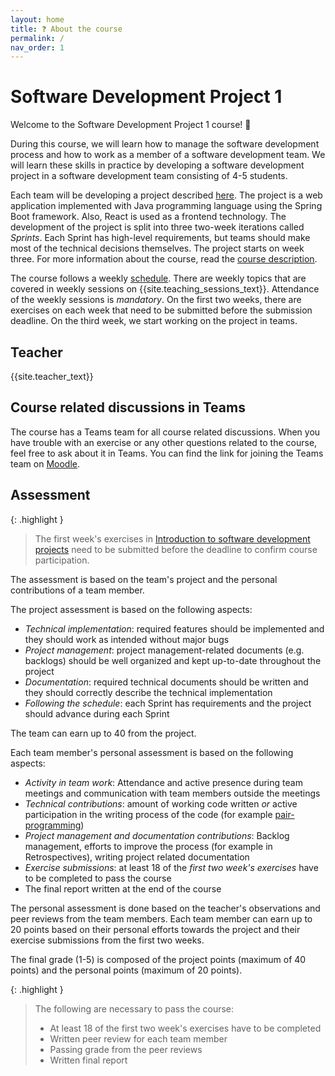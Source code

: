 ```yaml
---
layout: home
title: ❓ About the course
permalink: /
nav_order: 1
---
```


# Software Development Project 1

Welcome to the Software Development Project 1 course! 👋

During this course, we will learn how to manage the software development process and how to work as a member of a software development team. We will learn these skills in practice by developing a software development project in a software development team consisting of 4-5 students.

Each team will be developing a project described [here](/project-description). The project is a web application implemented with Java programming language using the Spring Boot framework. Also, React is used as a frontend technology. The development of the project is split into three two-week iterations called _Sprints_. Each Sprint has high-level requirements, but teams should make most of the technical decisions themselves. The project starts on week three. For more information about the course, read the [course description](https://opinto-opas.haaga-helia.fi/course_unit/SOF005AS3AE).

The course follows a weekly [schedule](/schedule). There are weekly topics that are covered in weekly sessions on {{site.teaching_sessions_text}}. Attendance of the weekly sessions is _mandatory_. On the first two weeks, there are exercises on each week that need to be submitted before the submission deadline. On the third week, we start working on the project in teams.

## Teacher

{{site.teacher_text}}

## Course related discussions in Teams

The course has a Teams team for all course related discussions. When you have trouble with an exercise or any other questions related to the course, feel free to ask about it in Teams. You can find the link for joining the Teams team on [Moodle]({{site.moodle_link}}).

## Assessment

{: .highlight }

> The first week's exercises in [Introduction to software development projects](/introduction) need to be submitted before the deadline to confirm course participation.

The assessment is based on the team's project and the personal contributions of a team member.

The project assessment is based on the following aspects:

- _Technical implementation_: required features should be implemented and they should work as intended without major bugs
- _Project management_: project management-related documents (e.g. backlogs) should be well organized and kept up-to-date throughout the project
- _Documentation_: required technical documents should be written and they should correctly describe the technical implementation
- _Following the schedule_: each Sprint has requirements and the project should advance during each Sprint

The team can earn up to 40 from the project.

Each team member's personal assessment is based on the following aspects:

- _Activity in team work_: Attendance and active presence during team meetings and communication with team members outside the meetings
- _Technical contributions_: amount of working code written _or_ active participation in the writing process of the code (for example [pair-programming](https://en.wikipedia.org/wiki/Pair_programming))
- _Project management and documentation contributions_: Backlog management, efforts to improve the process (for example in Retrospectives), writing project related documentation
- _Exercise submissions_: at least 18 of the _first two week's exercises_ have to be completed to pass the course
- The final report written at the end of the course

The personal assessment is done based on the teacher's observations and peer reviews from the team members. Each team member can earn up to 20 points based on their personal efforts towards the project and their exercise submissions from the first two weeks.

The final grade (1-5) is composed of the project points (maximum of 40 points) and the personal points (maximum of 20 points).

{: .highlight }

> The following are necessary to pass the course:
>
> - At least 18 of the first two week's exercises have to be completed
> - Written peer review for each team member
> - Passing grade from the peer reviews
> - Written final report
